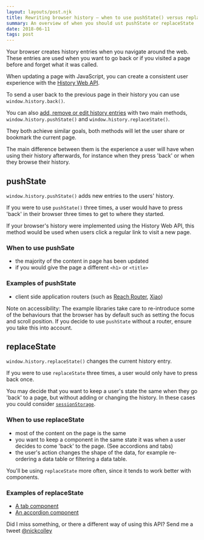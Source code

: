```yaml
---
layout: layouts/post.njk
title: Rewriting browser history – when to use pushState() versus replaceState()
summary: An overview of when you should ust pushState or replaceState
date: 2018-06-11
tags: post
---
```


Your browser creates history entries when you navigate around the web.
These entries are used when you want to go back or if you visited a page before and forget what it was called.

When updating a page with JavaScript, you can create a consistent user experience with the [History Web API](https://developer.mozilla.org/en-US/docs/Web/API/History_API).

To send a user back to the previous page in their history you can use `window.history.back()`.

You can also [add, remove or edit history  entries](https://developer.mozilla.org/en-US/docs/Web/API/History_API#Adding_and_modifying_history_entries) with two main methods, `window.history.pushState()` and `window.history.replaceState()`.

They both achieve similar goals, both methods will let the user share or bookmark the current page.

The main difference between them is the experience a user will have when using their history afterwards, for instance when they press 'back' or when they browse their history.

## pushState

`window.history.pushState()` adds new entries to the users' history.

If you were to use `pushState()` three times, a user would have to press 'back' in their browser three times to get to where they started.

If your browser's history were implemented using the History Web API, this method would be used when users click a regular link to visit a new page.

### When to use pushSate

- the majority of the content in page has been updated
- if you would give the page a different `<h1>` or `<title>`

### Examples of pushState

- client side application routers (such as [Reach Router](https://reach.tech/router), [Xiao](https://heydon.github.io/xiao/))

Note on accessibility: The example libraries take care to re-introduce some of the behaviours that the browser has by default such as setting the focus and scroll position. If you decide to use `pushState` without a router, ensure you take this into account.

## replaceState

`window.history.replaceState()` changes the current history entry.

If you were to use `replaceState` three times, a user would only have to press back once.

You may decide that you want to keep a user's state the same when they go 'back' to a page, but without adding or changing the history.
In these cases you could consider [`sessionStorage`](https://developer.mozilla.org/en-US/docs/Web/API/Window/sessionStorage).

### When to use replaceState

- most of the content on the page is the same
- you want to keep a component in the same state it was when a user decides to come 'back' to the page. (See accordions and tabs)
- the user's action changes the shape of the data, for example re-ordering a data table or filtering a data table.

You'll be using `replaceState` more often, since it tends to work better with components.

### Examples of replaceState

- [A tab component](https://inclusive-components.design/tabbed-interfaces/)
- [An accordion component](https://inclusive-components.design/collapsible-sections/)

Did I miss something, or there a different way of using this API? Send me a tweet [@nickcolley](https://twitter.com/nickcolley)
